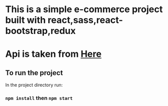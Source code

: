 # This is a simple e-commerce project built with react,sass,react-bootstrap,redux

# Api is taken from <a href="https://fakestoreapi.com/">Here</a>

## To run the project

In the project directory run:

### `npm install` then `npm start`
